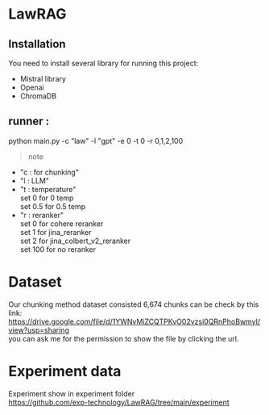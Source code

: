 # LawRAG 

## Installation
You need to install several library for running this project:<br>
- Mistral library
- Openai
- ChromaDB
## runner : 
python main.py -c "law" -l "gpt" -e 0 -t 0 -r 0,1,2,100
> note
- "c : for chunking"
- "l : LLM"
- "t : temperature" <br> set 0 for 0 temp <br>
set 0.5 for 0.5 temp
- "r : reranker"<br>
set 0 for cohere reranker <br>
set 1 for jina_reranker<br>
set 2 for jina_colbert_v2_reranker<br>
set 100 for no reranker



# Dataset
Our chunking method dataset consisted 6,674 chunks can be check by this link:
<br>
https://drive.google.com/file/d/1YWNvMiZCQTPKvO02vzsi0QRnPhoBwmyI/view?usp=sharing
<br>
you can ask me for the permission to show the file by clicking the url.

# Experiment data
Experiment show in experiment folder<br>
https://github.com/exp-technology/LawRAG/tree/main/experiment

